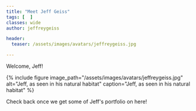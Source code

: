```yaml
---
title: "Meet Jeff Geiss"
tags: [  ]
classes: wide
author: jeffreygeiss

header:
  teaser: /assets/images/avatars/jeffreygeiss.jpg

---
```


Welcome, Jeff!

<!--more-->
{%
  include figure image_path="/assets/images/avatars/jeffreygeiss.jpg"
  alt="Jeff, as seen in his natural habitat"
  caption="Jeff, as seen in his natural habitat"
%}

Check back once we get some of Jeff's portfolio on here!
